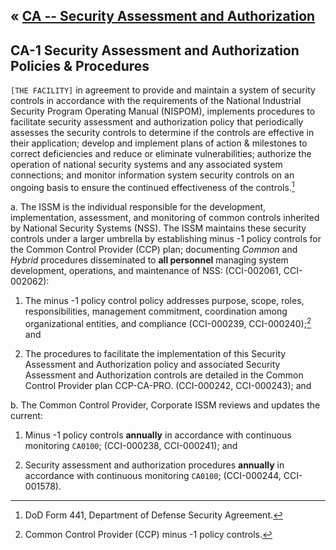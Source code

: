 &laquo; [CA -- Security Assessment and Authorization](../index.md)
---
## CA-1 Security Assessment and Authorization Policies & Procedures
`[THE FACILITY]` in agreement to provide and maintain a system of security controls in accordance with the requirements of the National Industrial Security Program Operating Manual (NISPOM), implements procedures to facilitate security assessment and authorization policy that periodically assesses the security controls to determine if the controls are effective in their application; develop and implement plans of action & milestones to correct deficiencies and reduce or eliminate vulnerabilities; authorize the operation of national security systems and any associated system connections; and monitor information system security controls on an ongoing basis to ensure the continued effectiveness of the controls.[^1]

a. The ISSM is the individual responsible for the development, implementation, assessment, and monitoring of common controls inherited by National Security Systems (NSS). The ISSM maintains these security controls under a larger umbrella by establishing minus -1 policy controls for the Common Control Provider (CCP) plan; documenting *Common* and *Hybrid* procedures disseminated to **all personnel** managing system development, operations, and maintenance of NSS: (CCI-002061, CCI-002062):

1. The minus -1 policy control policy addresses purpose, scope, roles, responsibilities, management commitment, coordination among organizational entities, and compliance (CCI-000239, CCI-000240);[^2] and

2. The procedures to facilitate the implementation of this Security Assessment and Authorization policy and associated Security Assessment and Authorization controls are detailed in the Common Control Provider plan CCP-CA-PRO. (CCI-000242, CCI-000243); and

b. The Common Control Provider, Corporate ISSM reviews and updates the current:

1. Minus -1 policy controls **annually** in accordance with continuous monitoring `CA0100`;  (CCI-000238, CCI-000241); and

2. Security assessment and authorization procedures **annually** in accordance with continuous monitoring `CA0100`; (CCI-000244, CCI-001578).

<notes></notes>
[^1]: DoD Form 441, Department of Defense Security Agreement.
[^2]: Common Control Provider (CCP) minus -1 policy controls.
